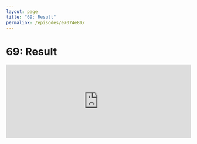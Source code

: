 ```yaml
---
layout: page
title: "69: Result"
permalink: /episodes/e7074e80/
---
```


# 69: Result

<iframe frameBorder="0" height="200px" scrolling="no" seamless src="https://player.simplecast.com/43ae0c67-df77-48fb-8591-b7595e53661e" width="100%" data-cy="latest-episode" />

* [Proposal](https://github.com/apple/swift-evolution/blob/master/proposals/0235-add-result.md)
* [Forums review phase one](https://forums.swift.org/t/se-0235-add-result-to-the-standard-library/17752)
* [Forums review phase two](https://forums.swift.org/t/revised-se-0235-add-result-to-the-standard-library/18371)
​* [Implementation](https://github.com/apple/swift/pull/20958)
* [Railway Oriented Programming](https://medium.com/@naveenkumarmuguda/railway-oriented-programming-a-powerful-functional-programming-pattern-ab454e467f31)

### Get in Touch

If you're enjoying the show and want to say thank you, the best way to do that is by [leaving us a review on iTunes](https://itunes.apple.com/us/podcast/swift-unwrapped/id1209817203?mt=2)! It lets us know what you think of the show and helps us climb the charts so other people can find the show.

We've also got a channel set up on Spectrum.chat! If you want to talk about today's episode, ask us a question or just follow the conversation, jump in anytime at: [spectrum.chat/specfm/swift-unwrapped](https://spectrum.chat/specfm/swift-unwrapped)
